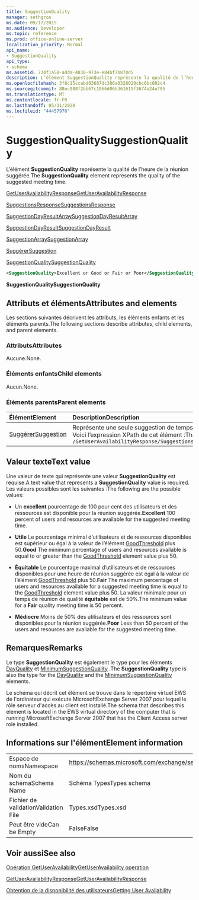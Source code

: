 ```yaml
---
title: SuggestionQuality
manager: sethgros
ms.date: 09/17/2015
ms.audience: Developer
ms.topic: reference
ms.prod: office-online-server
localization_priority: Normal
api_name:
- SuggestionQuality
api_type:
- schema
ms.assetid: 734f1a58-adda-4830-973e-e84bf7b870d5
description: L’élément SuggestionQuality représente la qualité de l’heure de la réunion suggérée.
ms.openlocfilehash: 3f8c15ccabd03687dc386a0328020cbc0bc802c4
ms.sourcegitcommit: 88ec988f2bb67c1866d06b361615f3674a24e795
ms.translationtype: MT
ms.contentlocale: fr-FR
ms.lasthandoff: 05/31/2020
ms.locfileid: "44457976"
---
```

# <a name="suggestionquality"></a><span data-ttu-id="32d4a-103">SuggestionQuality</span><span class="sxs-lookup"><span data-stu-id="32d4a-103">SuggestionQuality</span></span>

<span data-ttu-id="32d4a-104">L’élément **SuggestionQuality** représente la qualité de l’heure de la réunion suggérée.</span><span class="sxs-lookup"><span data-stu-id="32d4a-104">The **SuggestionQuality** element represents the quality of the suggested meeting time.</span></span> 
  
[<span data-ttu-id="32d4a-105">GetUserAvailabilityResponse</span><span class="sxs-lookup"><span data-stu-id="32d4a-105">GetUserAvailabilityResponse</span></span>](getuseravailabilityresponse.md)
  
[<span data-ttu-id="32d4a-106">SuggestionsResponse</span><span class="sxs-lookup"><span data-stu-id="32d4a-106">SuggestionsResponse</span></span>](suggestionsresponse.md)
  
[<span data-ttu-id="32d4a-107">SuggestionDayResultArray</span><span class="sxs-lookup"><span data-stu-id="32d4a-107">SuggestionDayResultArray</span></span>](suggestiondayresultarray.md)
  
[<span data-ttu-id="32d4a-108">SuggestionDayResult</span><span class="sxs-lookup"><span data-stu-id="32d4a-108">SuggestionDayResult</span></span>](suggestiondayresult.md)
  
[<span data-ttu-id="32d4a-109">SuggestionArray</span><span class="sxs-lookup"><span data-stu-id="32d4a-109">SuggestionArray</span></span>](suggestionarray.md)
  
[<span data-ttu-id="32d4a-110">Suggérer</span><span class="sxs-lookup"><span data-stu-id="32d4a-110">Suggestion</span></span>](suggestion.md)
  
[<span data-ttu-id="32d4a-111">SuggestionQuality</span><span class="sxs-lookup"><span data-stu-id="32d4a-111">SuggestionQuality</span></span>](suggestionquality.md)
  
```xml
<SuggestionQuality>Excellent or Good or Fair or Poor</SuggestionQuality>
```

 <span data-ttu-id="32d4a-112">**SuggestionQuality**</span><span class="sxs-lookup"><span data-stu-id="32d4a-112">**SuggestionQuality**</span></span>
## <a name="attributes-and-elements"></a><span data-ttu-id="32d4a-113">Attributs et éléments</span><span class="sxs-lookup"><span data-stu-id="32d4a-113">Attributes and elements</span></span>

<span data-ttu-id="32d4a-114">Les sections suivantes décrivent les attributs, les éléments enfants et les éléments parents.</span><span class="sxs-lookup"><span data-stu-id="32d4a-114">The following sections describe attributes, child elements, and parent elements.</span></span>
  
### <a name="attributes"></a><span data-ttu-id="32d4a-115">Attributs</span><span class="sxs-lookup"><span data-stu-id="32d4a-115">Attributes</span></span>

<span data-ttu-id="32d4a-116">Aucune.</span><span class="sxs-lookup"><span data-stu-id="32d4a-116">None.</span></span>
  
### <a name="child-elements"></a><span data-ttu-id="32d4a-117">Éléments enfants</span><span class="sxs-lookup"><span data-stu-id="32d4a-117">Child elements</span></span>

<span data-ttu-id="32d4a-118">Aucun.</span><span class="sxs-lookup"><span data-stu-id="32d4a-118">None.</span></span>
  
### <a name="parent-elements"></a><span data-ttu-id="32d4a-119">Éléments parents</span><span class="sxs-lookup"><span data-stu-id="32d4a-119">Parent elements</span></span>

|<span data-ttu-id="32d4a-120">**Élément**</span><span class="sxs-lookup"><span data-stu-id="32d4a-120">**Element**</span></span>|<span data-ttu-id="32d4a-121">**Description**</span><span class="sxs-lookup"><span data-stu-id="32d4a-121">**Description**</span></span>|
|:-----|:-----|
|[<span data-ttu-id="32d4a-122">Suggérer</span><span class="sxs-lookup"><span data-stu-id="32d4a-122">Suggestion</span></span>](suggestion.md) <br/> |<span data-ttu-id="32d4a-123">Représente une seule suggestion de temps de réunion.</span><span class="sxs-lookup"><span data-stu-id="32d4a-123">Represents a single meeting time suggestion.</span></span>  <br/> <span data-ttu-id="32d4a-124">Voici l’expression XPath de cet élément :</span><span class="sxs-lookup"><span data-stu-id="32d4a-124">The following is the XPath expression to this element:</span></span>  <br/>  `/GetUserAvailabilityResponse/SuggestionsResponse/SuggestionDayResultArray/SuggestionDayResult[i]/SuggestionArray/Suggestion[i]` <br/> |
   
## <a name="text-value"></a><span data-ttu-id="32d4a-125">Valeur texte</span><span class="sxs-lookup"><span data-stu-id="32d4a-125">Text value</span></span>

<span data-ttu-id="32d4a-126">Une valeur de texte qui représente une valeur **SuggestionQuality** est requise.</span><span class="sxs-lookup"><span data-stu-id="32d4a-126">A text value that represents a **SuggestionQuality** value is required.</span></span> <span data-ttu-id="32d4a-127">Les valeurs possibles sont les suivantes :</span><span class="sxs-lookup"><span data-stu-id="32d4a-127">The following are the possible values:</span></span> 
  
- <span data-ttu-id="32d4a-128">Un **excellent** pourcentage de 100 pour cent des utilisateurs et des ressources est disponible pour la réunion suggérée.</span><span class="sxs-lookup"><span data-stu-id="32d4a-128">**Excellent** 100 percent of users and resources are available for the suggested meeting time.</span></span> 
    
- <span data-ttu-id="32d4a-129">**Utile** Le pourcentage minimal d’utilisateurs et de ressources disponibles est supérieur ou égal à la valeur de l’élément [GoodThreshold](goodthreshold.md) plus 50.</span><span class="sxs-lookup"><span data-stu-id="32d4a-129">**Good** The minimum percentage of users and resources available is equal to or greater than the [GoodThreshold](goodthreshold.md) element value plus 50.</span></span> 
    
- <span data-ttu-id="32d4a-130">**Équitable** Le pourcentage maximal d’utilisateurs et de ressources disponibles pour une heure de réunion suggérée est égal à la valeur de l’élément [GoodThreshold](goodthreshold.md) plus 50.</span><span class="sxs-lookup"><span data-stu-id="32d4a-130">**Fair** The maximum percentage of users and resources available for a suggested meeting time is equal to the [GoodThreshold](goodthreshold.md) element value plus 50.</span></span> <span data-ttu-id="32d4a-131">La valeur minimale pour un temps de réunion de qualité **équitable** est de 50%.</span><span class="sxs-lookup"><span data-stu-id="32d4a-131">The minimum value for a **Fair** quality meeting time is 50 percent.</span></span> 
    
- <span data-ttu-id="32d4a-132">**Médiocre** Moins de 50% des utilisateurs et des ressources sont disponibles pour la réunion suggérée.</span><span class="sxs-lookup"><span data-stu-id="32d4a-132">**Poor** Less than 50 percent of the users and resources are available for the suggested meeting time.</span></span> 
    
## <a name="remarks"></a><span data-ttu-id="32d4a-133">Remarques</span><span class="sxs-lookup"><span data-stu-id="32d4a-133">Remarks</span></span>

<span data-ttu-id="32d4a-134">Le type **SuggestionQuality** est également le type pour les éléments [DayQuality](dayquality.md) et [MinimumSuggestionQuality](minimumsuggestionquality.md) .</span><span class="sxs-lookup"><span data-stu-id="32d4a-134">The **SuggestionQuality** type is also the type for the [DayQuality](dayquality.md) and the [MinimumSuggestionQuality](minimumsuggestionquality.md) elements.</span></span> 
  
<span data-ttu-id="32d4a-135">Le schéma qui décrit cet élément se trouve dans le répertoire virtuel EWS de l'ordinateur qui exécute MicrosoftExchange Server 2007 pour lequel le rôle serveur d'accès au client est installé.</span><span class="sxs-lookup"><span data-stu-id="32d4a-135">The schema that describes this element is located in the EWS virtual directory of the computer that is running MicrosoftExchange Server 2007 that has the Client Access server role installed.</span></span>
  
## <a name="element-information"></a><span data-ttu-id="32d4a-136">Informations sur l'élément</span><span class="sxs-lookup"><span data-stu-id="32d4a-136">Element information</span></span>

|||
|:-----|:-----|
|<span data-ttu-id="32d4a-137">Espace de noms</span><span class="sxs-lookup"><span data-stu-id="32d4a-137">Namespace</span></span>  <br/> |https://schemas.microsoft.com/exchange/services/2006/types  <br/> |
|<span data-ttu-id="32d4a-138">Nom du schéma</span><span class="sxs-lookup"><span data-stu-id="32d4a-138">Schema Name</span></span>  <br/> |<span data-ttu-id="32d4a-139">Schéma Types</span><span class="sxs-lookup"><span data-stu-id="32d4a-139">Types schema</span></span>  <br/> |
|<span data-ttu-id="32d4a-140">Fichier de validation</span><span class="sxs-lookup"><span data-stu-id="32d4a-140">Validation File</span></span>  <br/> |<span data-ttu-id="32d4a-141">Types.xsd</span><span class="sxs-lookup"><span data-stu-id="32d4a-141">Types.xsd</span></span>  <br/> |
|<span data-ttu-id="32d4a-142">Peut être vide</span><span class="sxs-lookup"><span data-stu-id="32d4a-142">Can be Empty</span></span>  <br/> |<span data-ttu-id="32d4a-143">False</span><span class="sxs-lookup"><span data-stu-id="32d4a-143">False</span></span>  <br/> |
   
## <a name="see-also"></a><span data-ttu-id="32d4a-144">Voir aussi</span><span class="sxs-lookup"><span data-stu-id="32d4a-144">See also</span></span>



[<span data-ttu-id="32d4a-145">Opération GetUserAvailability</span><span class="sxs-lookup"><span data-stu-id="32d4a-145">GetUserAvailability operation</span></span>](getuseravailability-operation.md)
  
[<span data-ttu-id="32d4a-146">GetUserAvailabilityResponse</span><span class="sxs-lookup"><span data-stu-id="32d4a-146">GetUserAvailabilityResponse</span></span>](getuseravailabilityresponse.md)


[<span data-ttu-id="32d4a-147">Obtention de la disponibilité des utilisateurs</span><span class="sxs-lookup"><span data-stu-id="32d4a-147">Getting User Availability</span></span>](https://msdn.microsoft.com/library/d4133fcb-9b0f-4e6b-aadf-a389da83516a%28Office.15%29.aspx)

